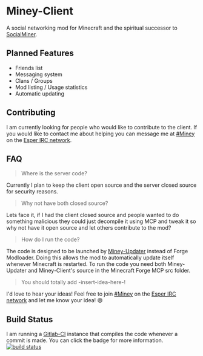Miney-Client
============

A social networking mod for Minecraft and the spiritual successor to [SocialMiner](http://www.minecraftforum.net/topic/769872-/).

Planned Features
----------------
- Friends list
- Messaging system
- Clans / Groups
- Mod listing / Usage statistics
- Automatic updating

Contributing
------------
I am currently looking for people who would like to contribute to the client. If you would like to contact me about helping you can message me at [#Miney](http://webchat.esper.net/?channels=Miney) on the [Esper IRC network](http://esper.net/).

FAQ
---
> Where is the server code?

Currently I plan to keep the client open source and the server closed source for security reasons.

> Why not have both closed source?

Lets face it, if I had the client closed source and people wanted to do something malicious they could just decompile it using MCP and tweak it so why not have it open source and let others contribute to the mod?

> How do I run the code?

The code is designed to be launched by [Miney-Updater](https://github.com/medsouz/Miney-Updater) instead of Forge Modloader. Doing this allows the mod to automatically update itself whenever Minecraft is restarted. To run the code you need both Miney-Updater and Miney-Client's source in the Minecraft Forge MCP src folder.

> You should totally add -insert-idea-here-!

I'd love to hear your ideas! Feel free to join [#Miney](http://webchat.esper.net/?channels=Miney) on the [Esper IRC network](http://esper.net/) and let me know your idea! :smile:

Build Status
------------
I am running a [Gitlab-CI](https://github.com/gitlabhq/gitlab-ci) instance that compiles the code whenever a commit is made. You can click the badge for more information.
[![build status](http://ci.medsouz.net/projects/1/status.png?ref=master)](http://ci.medsouz.net/projects/1?ref=master)

